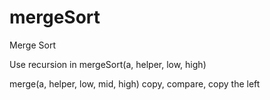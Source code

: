 # mergeSort
Merge Sort

Use recursion in mergeSort(a, helper, low, high)

merge(a, helper, low, mid, high) copy, compare, copy the left
